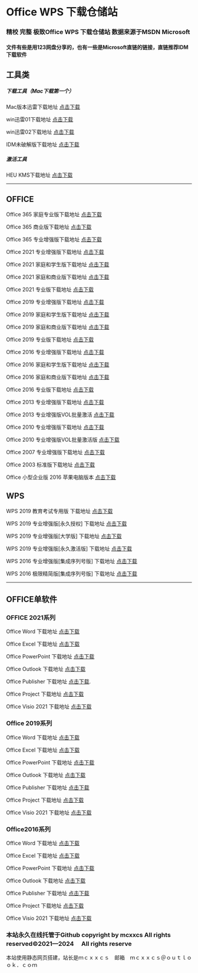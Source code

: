 # **Office WPS 下载仓储站**

### 精校 完整 极致Office WPS 下载仓储站   数据来源于MSDN   Microsoft

#### 文件有些是用123网盘分享的，也有一些是Microsoft直链的链接，直链推荐**IDM下载软件**

## 工具类

##### 下载工具（Mac下载第一个）                                                                                                                                                                                                                                                             

Mac版本迅雷下载地址 [点击下载](https://www.123pan.com/s/WbAUVv-spgV3.html)

win迅雷01下载地址 [点击下载](https://www.123pan.com/s/WbAUVv-WpgV3.html)

win迅雷02下载地址 [点击下载](https://www.123pan.com/s/WbAUVv-CpgV3.html)

IDM未破解版下载地址 [点击下载](https://www.internetdownloadmanager.com/)

##### 激活工具

HEU KMS下载地址 [点击下载](https://www.lanzouw.com/ibVCwuzvt2h)

------

## OFFICE

Office 365 家庭专业版下载地址 [点击下载](https://officecdn.microsoft.com/db/492350F6-3A01-4F97-B9C0-C7C6DDF67D60/media/zh-CN/O365HomePremRetail.img)

Office 365 商业版下载地址 [点击下载](https://officecdn.microsoft.com/db/492350F6-3A01-4F97-B9C0-C7C6DDF67D60/media/zh-CN/O365BusinessRetail.img)

Office 365 专业增强版下载地址 [点击下载](https://officecdn.microsoft.com/db/492350F6-3A01-4F97-B9C0-C7C6DDF67D60/media/zh-CN/O365ProPlusRetail.img)

Office 2021 专业增强版下载地址 [点击下载](https://www.123pan.com/s/WbAUVv-rxgV3.html)

Office 2021 家庭和学生版下载地址 [点击下载](https://officecdn.microsoft.com/db/492350F6-3A01-4F97-B9C0-C7C6DDF67D60/media/zh-CN/HomeStudent2021Retail.img)

Office 2021 家庭和商业版下载地址 [点击下载](https://officecdn.microsoft.com/db/492350F6-3A01-4F97-B9C0-C7C6DDF67D60/media/zh-CN/HomeBusiness2021Retail.img)

Office 2021 专业版下载地址 [点击下载](https://officecdn.microsoft.com/db/492350F6-3A01-4F97-B9C0-C7C6DDF67D60/media/zh-CN/Professional2021Retail.img)

Office 2019 专业增强版下载地址 [点击下载](https://www.123pan.com/s/WbAUVv-8xgV3.html)

Office 2019 家庭和学生版下载地址 [点击下载](https://officecdn.microsoft.com/db/492350F6-3A01-4F97-B9C0-C7C6DDF67D60/media/zh-CN/HomeStudent2019Retail.img)

Office 2019 家庭和商业版下载地址 [点击下载](https://officecdn.microsoft.com/db/492350F6-3A01-4F97-B9C0-C7C6DDF67D60/media/zh-CN/HomeBusiness2019Retail.img)

Office 2019 专业版下载地址 [点击下载](https://officecdn.microsoft.com/db/492350F6-3A01-4F97-B9C0-C7C6DDF67D60/media/zh-CN/Professional2019Retail.img)

Office 2016 专业增强版下载地址 [点击下载](https://www.123pan.com/s/WbAUVv-0xgV3.html)

Office 2016 家庭和学生版下载地址 [点击下载](https://officecdn.microsoft.com/db/492350F6-3A01-4F97-B9C0-C7C6DDF67D60/media/zh-CN/HomeStudentRetail.img)

Office 2016 家庭和商业版下载地址 [点击下载](https://officecdn.microsoft.com/db/492350F6-3A01-4F97-B9C0-C7C6DDF67D60/media/zh-CN/HomeBusinessRetail.img)

Office 2016 专业版下载地址 [点击下载](https://officecdn.microsoft.com/db/492350F6-3A01-4F97-B9C0-C7C6DDF67D60/media/zh-CN/ProfessionalRetail.img)

Office 2013 专业增强版下载地址 [点击下载](https://www.123pan.com/s/WbAUVv-KxgV3.html)

Office 2013 专业增强版VOL批量激活 [点击下载](https://www.123pan.com/s/WbAUVv-6xgV3.html)

Office 2010 专业增强版下载地址 [点击下载](https://www.123pan.com/s/WbAUVv-uxgV3.html)

Office 2010 专业增强版VOL批量激活版 [点击下载](https://www.123pan.com/s/WbAUVv-qxgV3.html)

Office 2007 专业增强版下载地址 [点击下载](https://www.123pan.com/s/WbAUVv-UxgV3.html)

Office 2003 标准版下载地址 [点击下载](https://www.123pan.com/s/WbAUVv-SxgV3.html)

Office 小型企业版 2016 苹果电脑版本 [点击下载](https://www.123pan.com/s/WbAUVv-txgV3.html)

## WPS

WPS 2019 教育考试专用版 下载地址 [点击下载](https://www.123pan.com/s/WbAUVv-lxgV3.html)

WPS 2019 专业增强版[永久授权] 下载地址 [点击下载](https://www.123pan.com/s/WbAUVv-7xgV3.html)

WPS 2019 专业增强版[大学版] 下载地址 [点击下载](https://www.123pan.com/s/WbAUVv-zxgV3.html)

WPS 2019 专业增强版[永久激活版] 下载地址 [点击下载](https://www.123pan.com/s/WbAUVv-BfgV3.html)

WPS 2016 专业增强版[集成序列号版] 下载地址 [点击下载](https://www.123pan.com/s/WbAUVv-LxgV3.html)

WPS 2016 极限精简版[集成序列号版] 下载地址 [点击下载](https://www.123pan.com/s/WbAUVv-5xgV3.html)

------

## OFFICE单软件

### OFFICE 2021系列

Office Word 下载地址 [点击下载](https://officecdn.microsoft.com/db/492350F6-3A01-4F97-B9C0-C7C6DDF67D60/media/zh-CN/Word2021Retail.img)

Office Excel 下载地址 [点击下载](https://officecdn.microsoft.com/db/492350F6-3A01-4F97-B9C0-C7C6DDF67D60/media/zh-CN/Excel2021Retail.img)

Office PowerPoint 下载地址 [点击下载](https://officecdn.microsoft.com/db/492350F6-3A01-4F97-B9C0-C7C6DDF67D60/media/zh-CN/PowerPoint2021Retail.img)

Office Outlook 下载地址 [点击下载](https://officecdn.microsoft.com/db/492350F6-3A01-4F97-B9C0-C7C6DDF67D60/media/zh-CN/Outlook2021Retail.img)

Office Publisher 下载地址 [点击下载](https://officecdn.microsoft.com/db/492350F6-3A01-4F97-B9C0-C7C6DDF67D60/media/zh-CN/Publisher2021Retail).

Office Project 下载地址 [点击下载](https://officecdn.microsoft.com/db/492350F6-3A01-4F97-B9C0-C7C6DDF67D60/media/zh-CN/ProjectPro2021Retail.img)

Office Visio 2021 下载地址 [点击下载](https://officecdn.microsoft.com/db/492350F6-3A01-4F97-B9C0-C7C6DDF67D60/media/zh-CN/VisioPro2021Retail.img)

### Office 2019系列

Office Word 下载地址 [点击下载](https://officecdn.microsoft.com/db/492350F6-3A01-4F97-B9C0-C7C6DDF67D60/media/zh-CN/Word2019Retail.img)

Office Excel 下载地址 [点击下载](https://officecdn.microsoft.com/db/492350F6-3A01-4F97-B9C0-C7C6DDF67D60/media/zh-CN/Excel2019Retail.img)

Office PowerPoint 下载地址 [点击下载](https://officecdn.microsoft.com/db/492350F6-3A01-4F97-B9C0-C7C6DDF67D60/media/zh-CN/PowerPoint2019Retail.img)

Office Outlook 下载地址 [点击下载](https://officecdn.microsoft.com/db/492350F6-3A01-4F97-B9C0-C7C6DDF67D60/media/zh-CN/Outlook2019Retail.img)

Office Publisher 下载地址 [点击下载](https://officecdn.microsoft.com/db/492350F6-3A01-4F97-B9C0-C7C6DDF67D60/media/zh-CN/Publisher2019Retail.img)

Office Project 下载地址 [点击下载](https://officecdn.microsoft.com/db/492350F6-3A01-4F97-B9C0-C7C6DDF67D60/media/zh-CN/ProjectPro2019Retail.img)

Office Visio 2021 下载地址 [点击下载](https://officecdn.microsoft.com/db/492350F6-3A01-4F97-B9C0-C7C6DDF67D60/media/zh-CN/VisioPro2019Retail.img)

### Office2016系列

Office Word 下载地址 [点击下载](https://officecdn.microsoft.com/db/492350F6-3A01-4F97-B9C0-C7C6DDF67D60/media/zh-CN/WordRetail.img)

Office Excel 下载地址 [点击下载](https://officecdn.microsoft.com/db/492350F6-3A01-4F97-B9C0-C7C6DDF67D60/media/zh-CN/ExcelRetail.img)

Office PowerPoint 下载地址 [点击下载](https://officecdn.microsoft.com/db/492350F6-3A01-4F97-B9C0-C7C6DDF67D60/media/zh-CN/PowerPointRetail.img)

Office Outlook 下载地址 [点击下载](https://officecdn.microsoft.com/db/492350F6-3A01-4F97-B9C0-C7C6DDF67D60/media/zh-CN/OutlookRetail.img)

Office Publisher 下载地址 [点击下载](https://officecdn.microsoft.com/db/492350F6-3A01-4F97-B9C0-C7C6DDF67D60/media/zh-CN/PublisherRetail.img)

Office Project 下载地址 [点击下载](https://officecdn.microsoft.com/db/492350F6-3A01-4F97-B9C0-C7C6DDF67D60/media/zh-CN/ProjectProRetail.img)

Office Visio 2021 下载地址 [点击下载](https://officecdn.microsoft.com/db/492350F6-3A01-4F97-B9C0-C7C6DDF67D60/media/zh-CN/VisioProRetail.img)



### 本站永久在线托管于Github          copyright by mcxxcs   All rights reserved©2021—2024　 All rights reserve

本站使用静态网页搭建，站长是ｍｃｘｘｃｓ　邮箱　ｍｃｘｘｃｓ＠ｏｕｔｌｏｏｋ．ｃｏｍ



